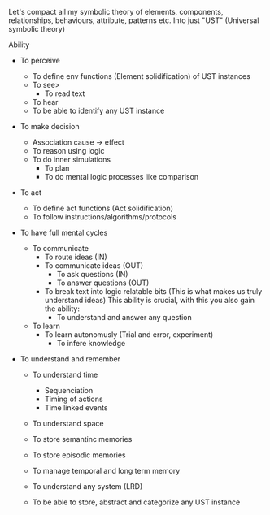 Let's compact all my symbolic theory of elements, components, relationships, behaviours, attribute, patterns etc. Into just "UST" (Universal symbolic theory)

Ability
- To perceive
    - To define env functions (Element solidification) of UST instances
    - To see>
        - To read text
    - To hear
    - To be able to identify any UST instance
- To make decision
    - Association cause -> effect
    - To reason using logic
    - To do inner simulations
        - To plan
        - To do mental logic processes like comparison
- To act
    - To define act functions (Act solidification)
    - To follow instructions/algorithms/protocols

- To have full mental cycles
    - To communicate
        - To route ideas (IN)
        - To communicate ideas (OUT)
            - To ask questions (IN)
            - To answer questions (OUT)
        - To break text into logic relatable bits (This is what makes us truly understand ideas)
            This ability is crucial, with this you also gain the ability:
            - To understand and answer any question
    - To learn
        - To learn autonomusly (Trial and error, experiment)
            - To infere knowledge

- To understand and remember
    - To understand time
        - Sequenciation
        - Timing of actions
        - Time linked events
    - To understand space
    - To store semantinc memories
    - To store episodic memories

    - To manage temporal and long term memory

    - To understand any system (LRD)

    - To be able to store, abstract and categorize any UST instance